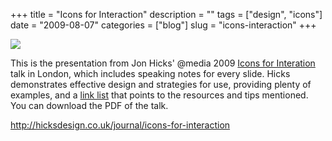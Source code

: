 +++
title = "Icons for Interaction"
description = ""
tags = ["design", "icons"]
date = "2009-08-07"
categories = ["blog"]
slug = "icons-interaction"
+++



  <div class="notebook-screenshot"><a href="http://hicksdesign.co.uk/journal/icons-for-interaction"><img src="//media.konigi.com/bluga/wt4a7c1e4ed0244.jpg"/></a></div><p>This is the presentation from Jon Hicks' @media 2009 <a href="http://hicksdesign.co.uk/journal/icons-for-interaction">Icons for Interation</a> talk in London, which includes speaking notes for every slide. Hicks demonstrates effective design and strategies for use, providing plenty of examples, and a <a href="http://delicious.com/jonhicks/icondesigntalk">link list</a> that points to the resources and tips mentioned. You can download the PDF of the talk.</p>
    
  <a href="http://hicksdesign.co.uk/journal/icons-for-interaction">http://hicksdesign.co.uk/journal/icons-for-interaction</a>
